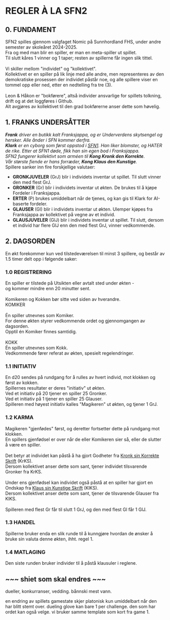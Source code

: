# REGLER À LA SFN2

## 0. FUNDAMENT 
SFN2 spilles gjennom valgfaget Nomic på Sunnhordland FHS, under andre semester av skoleåret 2024-2025. <br>
Fra og med man blir en spiller, er man en meta-spiller ut spillet. <br> 
Til slutt kåres 1 vinner og 1 taper; resten av spillerne får ingen slik tittel. <br> 
<br> 
Vi skiller mellom "individet" og "kollektivet". <br>
Kollektivet er en spiller på lik linje med alle andre, men representeres av den demokratiske prosessen der individet påstår noe, og alle spillere viser en tommel opp eller ned, etter en nedtelling fra tre (3). <br> 
<br> 
Leon & Håkon er "bokførere", altså individer ansvarlige for spillets tolkning, drift og at det loggføres i Github. <br>
Alt avgjøres av kollektivet til den grad bokførerne anser dette som høvelig. 

## 1. FRANKS UNDERSÅTTER 
***Frank** driver en butikk kalt Franksjappa, og er Underverdens skytsengel og hersker. Alle ånder i SFN kommer derfra.* <br>
***Klark** er en cyborg som først oppstod i [SFN1](). Han liker blomster, og HATER de rike. Etter at SFN1 døde, fikk han sin egen bod i Franksjappa.* <br>
*SFN2 fungerer kollektivt som arméen til **Kong Kronk den Korrekte**.* <br>
*Vår største fiende er hans forræder, **Kong Klaus den Kunstige**.* <br>
Spillere sanker inn fire forskjellige valutaer: <br>
- **GRONKJUVELER** (GrJ) blir i individets inventar ut spillet. Til slutt vinner den med flest GrJ. 
- **GRONKER** (Gr) blir i individets inventar ut økten. De brukes til å kjøpe Fordeler i Franksjappa.
- **ERTER** (P) brukes umiddelbart når de tjenes, og kan gis til Klark for AI-baserte fordeler.
- **GLAUSER** (Gl) blir i individets inventar ut økten. Ulemper kjøpes fra Franksjappa av kollektivet på vegne av et individ. 
- **GLAUSJUVELER** (GlJ) blir i individets inventar ut spillet. Til slutt, dersom et individ har flere GlJ enn den med flest GrJ, vinner vedkommende. 

## 2. DAGSORDEN 
En økt forekommer kun ved tilstedeværelsen til minst 3 spillere, og består av 1.5 timer delt opp i følgende saker: 

### 1.0 REGISTRERING  
En spiller er tilstede på Utsikten eller avtalt sted under økten - <br>
og kommer mindre enn 20 minutter sent. <br>
<br> 
Komikeren og Kokken bør sitte ved siden av hverandre.<br>
KOMIKER <br>
<br>
Én spiller utnevnes som Komiker. <br>
For denne økten styrer vedkommende ordet og gjennomgangen av dagsorden. <br>
Opptil én Komiker finnes samtidig. <br>
<br>
KOKK <br>
Én spiller utnevnes som Kokk. <br>
Vedkommende fører referat av økten, spesielt regelendringer. 

### 1.1 INITIATIV 
En d20 sendes på rundgang for å rulles av hvert individ, mot klokken og først av kokken. <br>
Spillernes resultater er deres "initiativ" ut økten. <br> 
Ved et initiativ på 20 tjener en spiller 25 Gronker. <br>
Ved et initiativ på 1 tjener en spiller 25 Glauser. <br>
Spilleren med høyest initiativ kalles "Magikeren" ut økten, og tjener 1 GrJ. 

### 1.2 KARMA 
Magikeren "gjenfødes" først, og deretter fortsetter dette på rundgang mot klokken. <br>
En spillers gjenfødsel er over når de eller Komikeren sier så, eller de slutter å være en spiller. <br> 
<br>
Det betyr at individet kan påstå å ha gjort Godheter fra [Kronk sin Korrekte Skrift]() (KrKS). <br>
Dersom kollektivet anser dette som sant, tjener individet tilsvarende Gronker fra KrKS. <br>
<br>
Under ens gjenfødsel kan individet også påstå at en spiller har gjort en Ondskap fra [Klaus sin Kunstige Skrift]() (KlKS). <br>
Dersom kollektivet anser dette som sant, tjener de tilsvarende Glauser fra KlKS. <br>
<br>
Spilleren med flest Gr får til slutt 1 GrJ, og den med flest Gl får 1 GlJ. 

### 1.3 HANDEL 
Spillerne bruker enda en slik runde til å kunngjøre hvordan de ønsker å bruke sin valuta denne økten, ihht. regel 1. 

### 1.4 MATLAGING 
Den siste runden bruker individer til å påstå klausuler i reglene. 

## ~~~ shiet som skal endres ~~~

dueller, konkurranser, vedding. bånnski mest vann. 

en endring av spillets gamestate skjer platonisk kun umiddelbart når den har blitt stemt over. 
dueling glove kan bare 1 per challenge. 
den som har ordet kan også velge. 
vi bruker samme template som kort fra game 1. 
